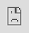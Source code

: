 ```yaml
---
layout: post
title: "(G) I-DLE 드롭 서정 MV for 'HWAA' 영문 버전"
author: "undefined"
thumbnail: "https://www.allkpop.com/upload/2021/01/content/270519/thumb/1611742769_germainej.jpg"
tags: 
---
```




<div class="video_wrapper" style="padding-top: 56.25%;">
    <iframe id="player" class="main_video" src="https://www.youtube.com/embed/miU4s4PUACY" width="100%" height="100%" frameborder="0" allowfullscreen="" style="display: block !important; position: absolute; top: 0px; left: 0px; width: 100%; height: 100%;"></iframe>
</div>


(G)아이들(I-DLE)이 영어판 "화아"의 가사 뮤직비디오를 삭제했다.

큐브 엔터테인먼트 여성 그룹은 이전에 이 인기 트랙의 영어와 중국 버전을 포함할 `화아`의 디지털 싱글 앨범을 발매할 것이라고 발표했다. `화아`는 결별 후 느껴지는 불타는 느낌을 다룬 무바튼에서 영감을 받은 트랙으로, 걸그룹 네 번째 미니앨범 `아이 번`의 타이틀곡이다.

위의 (G)아이들 영어판 "화아"를 듣고, 만약 당신이 그것을 놓쳤다면 여기서 그들의 MV를 보세요.


<div class="video_wrapper" style="padding-top: 56.25%;">
    <iframe width="100%" height="100%" src="https://www.youtube.com/embed/Yjj6-j0rUSU" frameborder="0" allow="accelerometer; autoplay; clipboard-write; encrypted-media; gyroscope; picture-in-picture" allowfullscreen="" style="position: absolute; top: 0px; left: 0px; width: 100%; height: 100%;"></iframe>
</div>
